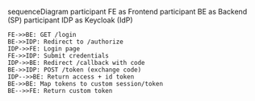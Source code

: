 sequenceDiagram
    participant FE as Frontend
    participant BE as Backend (SP)
    participant IDP as Keycloak (IdP)

    FE->>BE: GET /login
    BE->>IDP: Redirect to /authorize
    IDP->>FE: Login page
    FE->>IDP: Submit credentials
    IDP->>BE: Redirect /callback with code
    BE->>IDP: POST /token (exchange code)
    IDP-->>BE: Return access + id token
    BE->>BE: Map tokens to custom session/token
    BE-->>FE: Return custom token


